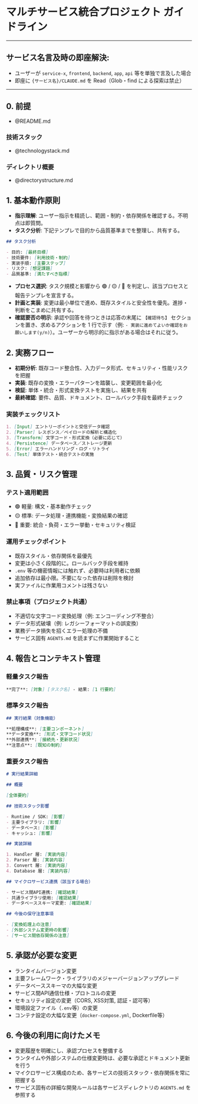 # マルチサービス統合プロジェクト ガイドライン

---

## サービス名言及時の即座解決:

- ユーザーが `service-x`, `frontend`, `backend`, `app`, `api` 等を単独で言及した場合
- 即座に `{サービス名}/CLAUDE.md` を Read（Glob・find による探索は禁止）

---

## 0. 前提

- @README.md

### 技術スタック

- @technologystack.md

### ディレクトリ概要

- @directorystructure.md

## 1. 基本動作原則

- **指示理解**: ユーザー指示を精読し、範囲・制約・依存関係を確認する。不明点は即質問。
- **タスク分析**: 下記テンプレで目的から品質基準までを整理し、共有する。

```markdown
## タスク分析

- 目的: [最終目標]
- 技術要件: [利用技術・制約]
- 実装手順: [主要ステップ]
- リスク: [想定課題]
- 品質基準: [満たすべき指標]
```

- **プロセス選択**: タスク規模と影響から 🟢 / 🟡 / 🔴 を判定し、該当プロセスと報告テンプレを宣言する。
- **計画と実装**: 変更は最小単位で進め、既存スタイルと安全性を優先。進捗・判断をこまめに共有する。
- **確認要否の明示**: 承認や回答を待つときは応答の末尾に `【確認待ち】` セクションを置き、求めるアクションを 1 行で示す（例: `- 実装に進めてよいか確認をお願いします(y/n)`）。ユーザーから明示的に指示がある場合はそれに従う。

## 2. 実務フロー

- **初期分析**: 既存コード整合性、入力データ形式、セキュリティ・性能リスクを把握
- **実装**: 既存の変換・エラーパターンを踏襲し、変更範囲を最小化
- **検証**: 単体・統合・形式変換テストを実施し、結果を共有
- **最終確認**: 要件、品質、ドキュメント、ロールバック手段を最終チェック

### 実装チェックリスト

```markdown
1. [Input] エントリーポイントと受信データ確認
2. [Parser] レスポンス／ペイロードの解析と構造化
3. [Transform] 文字コード・形式変換（必要に応じて）
4. [Persistence] データベース／ストレージ更新
5. [Error] エラーハンドリング・ログ・リトライ
6. [Test] 単体テスト・統合テストの実施
```

## 3. 品質・リスク管理

### テスト適用範囲

- 🟢 軽量: 構文・基本動作チェック
- 🟡 標準: データ処理・連携機能・変換結果の確認
- 🔴 重要: 統合・負荷・エラー挙動・セキュリティ検証

### 運用チェックポイント

- 既存スタイル・依存関係を最優先
- 変更は小さく段階的に。ロールバック手段を維持
- `.env` 等の機密情報には触れず、必要時は利用者に依頼
- 追加依存は最小限。不要になった依存は削除を検討
- 実ファイルに作業用コメントは残さない

### 禁止事項（プロジェクト共通）

- 不適切な文字コード変換処理（例: エンコーディング不整合）
- データ形式破壊（例: レガシーフォーマットの誤変換）
- 業務データ損失を招くエラー処理の不備
- サービス固有 `AGENTS.md` を読まずに作業開始すること

## 4. 報告とコンテキスト管理

### 軽量タスク報告

```markdown
**完了**: [対象] [タスク名] - 結果: [1 行要約]
```

### 標準タスク報告

```markdown
## 実行結果（対象機能）

**処理構成**: [主要コンポーネント]
**データ変換**: [形式・文字コード状況]
**外部連携**: [接続先・更新状況]
**注意点**: [既知の制約]
```

### 重要タスク報告

```markdown
# 実行結果詳細

## 概要

[全体要約]

## 技術スタック影響

- Runtime / SDK: [影響]
- 主要ライブラリ: [影響]
- データベース: [影響]
- キャッシュ: [影響]

## 実装詳細

1. Handler 層: [実装内容]
2. Parser 層: [実装内容]
3. Convert 層: [実装内容]
4. Database 層: [実装内容]

## マイクロサービス連携（該当する場合）

- サービス間API連携: [確認結果]
- 共通ライブラリ使用: [確認結果]
- データベーススキーマ変更: [確認結果]

## 今後の保守注意事項

- [変換処理上の注意]
- [外部システム変更時の影響]
- [サービス間依存関係の注意]
```

## 5. 承認が必要な変更

- ランタイムバージョン変更
- 主要フレームワーク・ライブラリのメジャーバージョンアップグレード
- データベーススキーマの大幅な変更
- サービス間API通信仕様・プロトコルの変更
- セキュリティ設定の変更（CORS, XSS対策, 認証・認可等）
- 環境設定ファイル（`.env`等）の変更
- コンテナ設定の大幅な変更（`docker-compose.yml`, Dockerfile等）

## 6. 今後の利用に向けたメモ

- 変更履歴を明確にし、承認プロセスを整備する
- ランタイムや外部システムの仕様変更時は、必要な承認とドキュメント更新を行う
- マイクロサービス構成のため、各サービスの技術スタック・依存関係を常に把握する
- サービス固有の詳細な開発ルールは各サービスディレクトリの `AGENTS.md` を参照する
